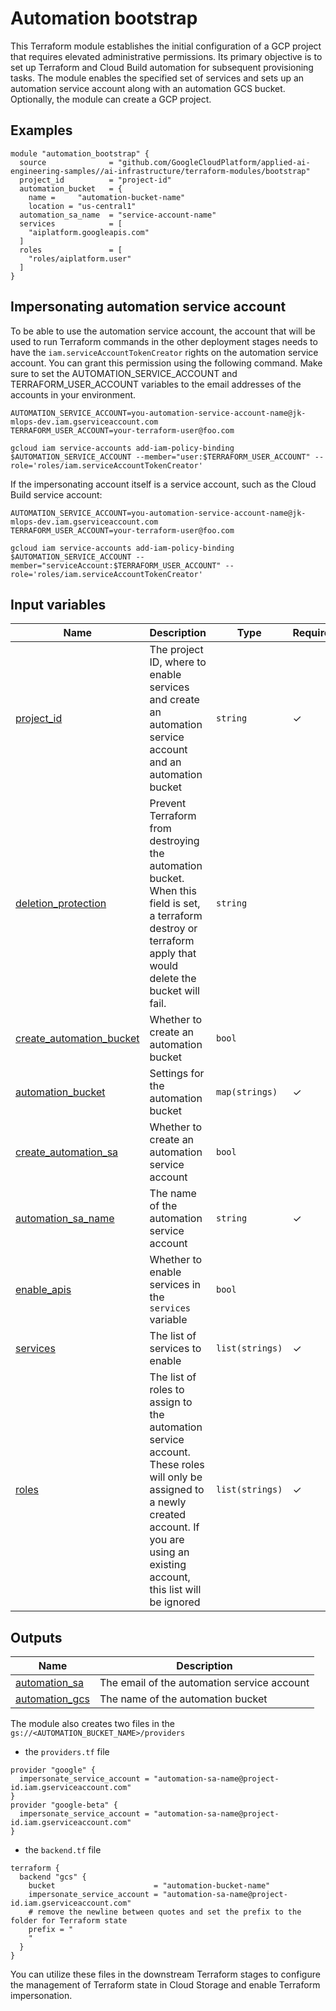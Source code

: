 # Automation bootstrap

This Terraform module establishes the initial configuration of a GCP project that requires elevated administrative permissions. Its primary objective is to set up Terraform and Cloud Build automation for subsequent provisioning tasks. The module enables the specified set of services and sets up an automation service account along with an automation GCS bucket. Optionally, the module can create a GCP project.

## Examples 

```
module "automation_bootstrap" {
  source              = "github.com/GoogleCloudPlatform/applied-ai-engineering-samples//ai-infrastructure/terraform-modules/bootstrap"
  project_id          = "project-id" 
  automation_bucket   = {
    name =     "automation-bucket-name"
    location = "us-central1"
  automation_sa_name  = "service-account-name"
  services            = [
    "aiplatform.googleapis.com"
  ]
  roles               = [
    "roles/aiplatform.user"
  ]
}
```


## Impersonating automation service account

To be able to use the automation service account, the account that will be used to run Terraform commands in the other deployment stages needs to  have the `iam.serviceAccountTokenCreator` rights on the automation service account. You can grant this permission using the following command. Make sure to set the AUTOMATION_SERVICE_ACCOUNT and TERRAFORM_USER_ACCOUNT variables to the email addresses of the accounts in your environment.


```
AUTOMATION_SERVICE_ACCOUNT=you-automation-service-account-name@jk-mlops-dev.iam.gserviceaccount.com
TERRAFORM_USER_ACCOUNT=your-terraform-user@foo.com

gcloud iam service-accounts add-iam-policy-binding $AUTOMATION_SERVICE_ACCOUNT --member="user:$TERRAFORM_USER_ACCOUNT" --role='roles/iam.serviceAccountTokenCreator'
```

If the impersonating account itself is a service account, such as the Cloud Build service account:


```
AUTOMATION_SERVICE_ACCOUNT=you-automation-service-account-name@jk-mlops-dev.iam.gserviceaccount.com
TERRAFORM_USER_ACCOUNT=your-terraform-user@foo.com

gcloud iam service-accounts add-iam-policy-binding $AUTOMATION_SERVICE_ACCOUNT --member="serviceAccount:$TERRAFORM_USER_ACCOUNT" --role='roles/iam.serviceAccountTokenCreator'
```


## Input variables

| Name | Description | Type | Required | Default |
|---|---|---|---|---|
|[project_id](variables.tf#L31)| The project ID, where to enable services and create an automation service account and an automation bucket|`string`| &check; ||
|[deletion_protection](variables.tf#L28)|Prevent Terraform from destroying the automation bucket. When this field is set, a terraform destroy or terraform apply that would delete the bucket will fail.|`string`||`true`|
|[create_automation_bucket](variables.tf#29])|Whether to create an automation bucket|`bool`||`true`|
|[automation_bucket](variables.tf#L22)| Settings for the automation bucket |`map(strings)`|&check;||
|[create_automation_sa](variables.tf#22])|Whether to create an automation service account|`bool`||`true`|
|[automation_sa_name](variables.tf#L37)|The name of the automation service account|`string`| &check;||
|[enable_apis](variables.tf#36])|Whether to enable services in the `services` variable |`bool`||`true`|
|[services](variables.tf#L43)|The list of services to enable|`list(strings)`| &check; ||
|[roles](varialbes.tf#L50)|The list of roles to assign to the automation service account. These roles will only be assigned to a newly created account. If you are using an existing account, this list will be ignored|`list(strings)`|&check; ||


## Outputs

| Name | Description | 
|---|---|
|[automation_sa](outputs.tf#L42)|The email of the automation service account|
|[automation_gcs](outputs.tf#L37)|The name of the automation bucket|



The module also creates two files in the `gs://<AUTOMATION_BUCKET_NAME>/providers`

- the `providers.tf` file

```
provider "google" {
  impersonate_service_account = "automation-sa-name@project-id.iam.gserviceaccount.com"
}
provider "google-beta" {
  impersonate_service_account = "automation-sa-name@project-id.iam.gserviceaccount.com"
}
```

- the `backend.tf` file

```
terraform {
  backend "gcs" {
    bucket                      = "automation-bucket-name"
    impersonate_service_account = "automation-sa-name@project-id.iam.gserviceaccount.com"
    # remove the newline between quotes and set the prefix to the folder for Terraform state
    prefix = "
    "
  }
}
```

You can utilize these files in the downstream Terraform stages to configure the management of Terraform state in Cloud Storage and enable Terraform impersonation.





